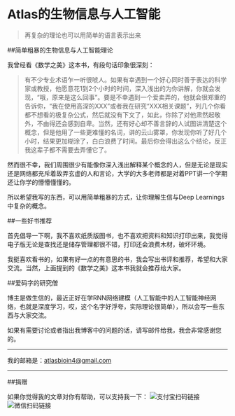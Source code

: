 # Atlas的生物信息与人工智能

>再复杂的理论也可以用简单的语言表示出来

##简单粗暴的生物信息与人工智能理论

我曾经看《数学之美》这本书，有段句话印象很深刻：

> 有不少专业术语乍一听很唬人。如果有幸遇到一个好心同时善于表达的科学家或教授，他愿意花1到2个小时的时间，深入浅出的为你讲解，你就会发现，“哦，原来是这么回事”。要是不幸遇到一个爱卖弄的，他就会很郑重的告诉你，“我在使用高深的XXX”或者我在研究“XXX相关课题”，列几个你看都不想看的极复杂公式，然后就没有下文了，如此，你除了对他肃然起敬外，不由得还会感到自卑。当然，还有好心却不善言辞的人试图讲清楚这个概念，但是他用了一些更难懂的名词，讲的云山雾罩，你发现你听了好几个小时，结果更加糊涂了，白白浪费了时间。最后你会得出这么个结论，反正我这辈子都不需要去弄懂它了。

然而很不幸，我们周围很少有能像你深入浅出解释某个概念的人，但是无论是现实还是网络都充斥着故弄玄虚的人和言论，大学的大多老师都是对着PPT讲一个学期还让你学的懵懵懂懂的。

所以希望我写的东西，可以用简单粗暴的方式，让你理解生信与Deep Learnings中复杂的概念。

##一些好书推荐

首先倡导一下啊，我不喜欢纸质版图书，也不喜欢把资料和知识打印出来，我觉得电子版无论是查找还是储存管理都很不错，打印还会浪费木材，破坏环境。

我挺喜欢看书的，如果有好一点的有意思的书，我会写出书评和推荐，希望和大家交流。当然，上面提到的《数学之美》这本书我就会推荐给大家。

##爱码字的研究僧

博主是做生信的，最近正好在学RNN网络建模（人工智能中的人工智能神经网络，也就是深度学习，哎，这个名字好浮夸，实际理论很简单），所以会写一些东西与大家交流。

如果有需要讨论或者指出我博客中的问题的话，请写邮件给我，我会非常感谢您的。

----------
我的邮箱是：atlasbioin4@gmail.com

----------

##捐赠

如果你觉得我的文章对你有帮助，可以支持我一下：
![支付宝扫码链接][1] ![微信扫码链接][2]

  [1]: https://atlasbioinfo.github.io/images/alipay.jpg
  [2]: https://atlasbioinfo.github.io/images/weixinpay.jpg
 